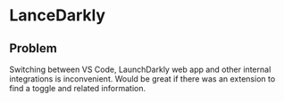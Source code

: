 # LanceDarkly

## Problem

Switching between VS Code, LaunchDarkly web app and other internal integrations is inconvenient. Would be great if there was an extension to find a toggle and related information.
